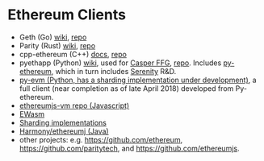 # Ethereum Clients

- Geth (Go) [wiki](https://github.com/ethereum/go-ethereum/wiki), [repo](https://github.com/ethereum/go-ethereum)
- Parity (Rust) [wiki](https://github.com/paritytech/parity/wiki), [repo](https://github.com/paritytech/parity)
- cpp-ethereum (C++) [docs](http://www.ethdocs.org/en/latest/ethereum-clients/cpp-ethereum/), [repo](https://github.com/ethereum/cpp-ethereum)
- pyethapp (Python) [wiki](https://github.com/ethereum/pyethapp/wiki), used for [Casper FFG](https://github.com/ethereum/research/blob/master/papers/casper-basics/casper_basics.pdf), [repo](https://github.com/ethereum/pyethapp). Includes [py-ethereum](https://github.com/ethereum/pyethereum), which in turn includes [Serenity](https://github.com/ethereum/pyethereum/tree/serenity) R&D.
- [py-evm (Python, has a sharding implementation under development)](https://github.com/ethereum/py-evm), a full client (near completion as of late April 2018) developed from Py-ethereum.
- [ethereumjs-vm repo (Javascript)](https://github.com/ethereumjs/ethereumjs-vm)
- [EWasm](https://github.com/ethereum/wiki/wiki/EWasm-compendium)
- [Sharding implementations](https://github.com/ethereum/wiki/wiki/Sharding-introduction-and-R&D#implementations)
- [Harmony/ethereumj (Java)](https://github.com/ethereum/ethereumj)
- other projects: e.g. https://github.com/ethereum, https://github.com/paritytech, and https://github.com/ethereumjs.